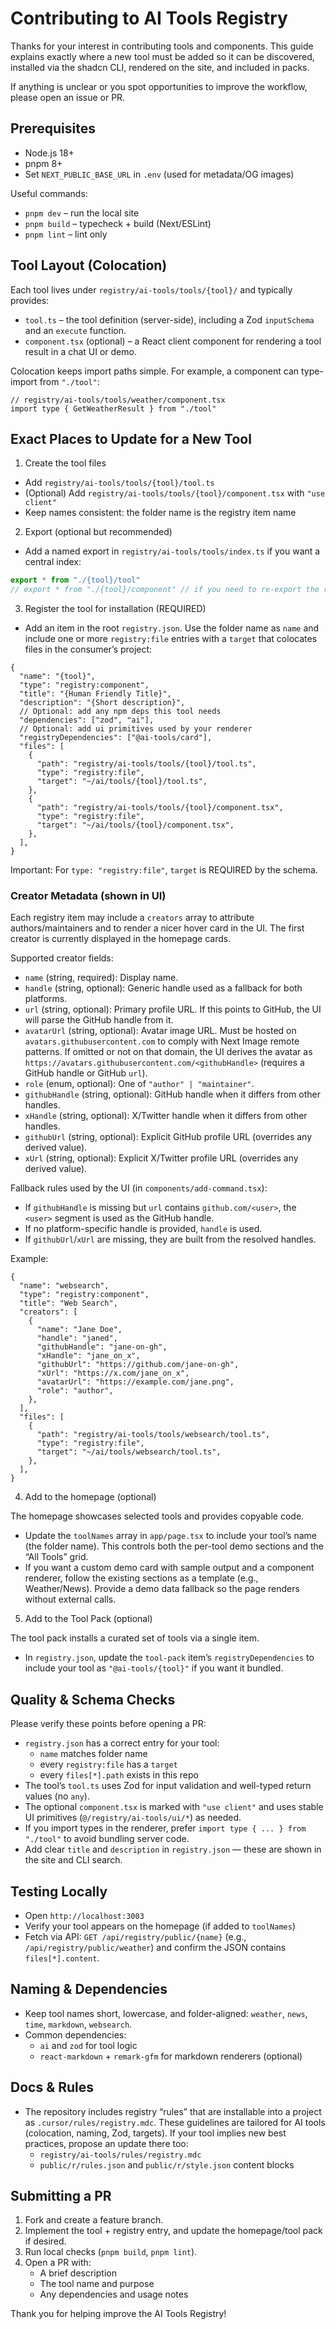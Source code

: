 # Contributing to AI Tools Registry

Thanks for your interest in contributing tools and components. This guide explains exactly where a new tool must be added so it can be discovered, installed via the shadcn CLI, rendered on the site, and included in packs.

If anything is unclear or you spot opportunities to improve the workflow, please open an issue or PR.

## Prerequisites

- Node.js 18+
- pnpm 8+
- Set `NEXT_PUBLIC_BASE_URL` in `.env` (used for metadata/OG images)

Useful commands:

- `pnpm dev` – run the local site
- `pnpm build` – typecheck + build (Next/ESLint)
- `pnpm lint` – lint only

## Tool Layout (Colocation)

Each tool lives under `registry/ai-tools/tools/{tool}/` and typically provides:

- `tool.ts` – the tool definition (server-side), including a Zod `inputSchema` and an `execute` function.
- `component.tsx` (optional) – a React client component for rendering a tool result in a chat UI or demo.

Colocation keeps import paths simple. For example, a component can type-import from `"./tool"`:

```tsx
// registry/ai-tools/tools/weather/component.tsx
import type { GetWeatherResult } from "./tool"
```

## Exact Places to Update for a New Tool

1. Create the tool files

- Add `registry/ai-tools/tools/{tool}/tool.ts`
- (Optional) Add `registry/ai-tools/tools/{tool}/component.tsx` with `"use client"`
- Keep names consistent: the folder name is the registry item name

2. Export (optional but recommended)

- Add a named export in `registry/ai-tools/tools/index.ts` if you want a central index:

```ts
export * from "./{tool}/tool"
// export * from "./{tool}/component" // if you need to re-export the renderer
```

3. Register the tool for installation (REQUIRED)

- Add an item in the root `registry.json`. Use the folder name as `name` and include one or more `registry:file` entries with a `target` that colocates files in the consumer’s project:

```jsonc
{
  "name": "{tool}",
  "type": "registry:component",
  "title": "{Human Friendly Title}",
  "description": "{Short description}",
  // Optional: add any npm deps this tool needs
  "dependencies": ["zod", "ai"],
  // Optional: add ui primitives used by your renderer
  "registryDependencies": ["@ai-tools/card"],
  "files": [
    {
      "path": "registry/ai-tools/tools/{tool}/tool.ts",
      "type": "registry:file",
      "target": "~/ai/tools/{tool}/tool.ts",
    },
    {
      "path": "registry/ai-tools/tools/{tool}/component.tsx",
      "type": "registry:file",
      "target": "~/ai/tools/{tool}/component.tsx",
    },
  ],
}
```

Important: For `type: "registry:file"`, `target` is REQUIRED by the schema.

### Creator Metadata (shown in UI)

Each registry item may include a `creators` array to attribute authors/maintainers and to render a nicer hover card in the UI. The first creator is currently displayed in the homepage cards.

Supported creator fields:

- `name` (string, required): Display name.
- `handle` (string, optional): Generic handle used as a fallback for both platforms.
- `url` (string, optional): Primary profile URL. If this points to GitHub, the UI will parse the GitHub handle from it.
- `avatarUrl` (string, optional): Avatar image URL. Must be hosted on `avatars.githubusercontent.com` to comply with Next Image remote patterns. If omitted or not on that domain, the UI derives the avatar as `https://avatars.githubusercontent.com/<githubHandle>` (requires a GitHub handle or GitHub `url`).
- `role` (enum, optional): One of `"author" | "maintainer"`.
- `githubHandle` (string, optional): GitHub handle when it differs from other handles.
- `xHandle` (string, optional): X/Twitter handle when it differs from other handles.
- `githubUrl` (string, optional): Explicit GitHub profile URL (overrides any derived value).
- `xUrl` (string, optional): Explicit X/Twitter profile URL (overrides any derived value).

Fallback rules used by the UI (in `components/add-command.tsx`):

- If `githubHandle` is missing but `url` contains `github.com/<user>`, the `<user>` segment is used as the GitHub handle.
- If no platform-specific handle is provided, `handle` is used.
- If `githubUrl`/`xUrl` are missing, they are built from the resolved handles.

Example:

```jsonc
{
  "name": "websearch",
  "type": "registry:component",
  "title": "Web Search",
  "creators": [
    {
      "name": "Jane Doe",
      "handle": "janed",
      "githubHandle": "jane-on-gh",
      "xHandle": "jane_on_x",
      "githubUrl": "https://github.com/jane-on-gh",
      "xUrl": "https://x.com/jane_on_x",
      "avatarUrl": "https://example.com/jane.png",
      "role": "author",
    },
  ],
  "files": [
    {
      "path": "registry/ai-tools/tools/websearch/tool.ts",
      "type": "registry:file",
      "target": "~/ai/tools/websearch/tool.ts",
    },
  ],
}
```

4. Add to the homepage (optional)

The homepage showcases selected tools and provides copyable code.

- Update the `toolNames` array in `app/page.tsx` to include your tool’s name (the folder name). This controls both the per-tool demo sections and the “All Tools” grid.
- If you want a custom demo card with sample output and a component renderer, follow the existing sections as a template (e.g., Weather/News). Provide a demo data fallback so the page renders without external calls.

5. Add to the Tool Pack (optional)

The tool pack installs a curated set of tools via a single item.

- In `registry.json`, update the `tool-pack` item’s `registryDependencies` to include your tool as `"@ai-tools/{tool}"` if you want it bundled.

## Quality & Schema Checks

Please verify these points before opening a PR:

- `registry.json` has a correct entry for your tool:
  - `name` matches folder name
  - every `registry:file` has a `target`
  - every `files[*].path` exists in this repo
- The tool’s `tool.ts` uses Zod for input validation and well-typed return values (no `any`).
- The optional `component.tsx` is marked with `"use client"` and uses stable UI primitives (`@/registry/ai-tools/ui/*`) as needed.
- If you import types in the renderer, prefer `import type { ... } from "./tool"` to avoid bundling server code.
- Add clear `title` and `description` in `registry.json` — these are shown in the site and CLI search.

## Testing Locally

- Open `http://localhost:3003`
- Verify your tool appears on the homepage (if added to `toolNames`)
- Fetch via API: `GET /api/registry/public/{name}` (e.g., `/api/registry/public/weather`) and confirm the JSON contains `files[*].content`.

## Naming & Dependencies

- Keep tool names short, lowercase, and folder-aligned: `weather`, `news`, `time`, `markdown`, `websearch`.
- Common dependencies:
  - `ai` and `zod` for tool logic
  - `react-markdown` + `remark-gfm` for markdown renderers (optional)

## Docs & Rules

- The repository includes registry “rules” that are installable into a project as `.cursor/rules/registry.mdc`. These guidelines are tailored for AI tools (colocation, naming, Zod, targets). If your tool implies new best practices, propose an update there too:
  - `registry/ai-tools/rules/registry.mdc`
  - `public/r/rules.json` and `public/r/style.json` content blocks

## Submitting a PR

1. Fork and create a feature branch.
2. Implement the tool + registry entry, and update the homepage/tool pack if desired.
3. Run local checks (`pnpm build`, `pnpm lint`).
4. Open a PR with:
   - A brief description
   - The tool name and purpose
   - Any dependencies and usage notes

Thank you for helping improve the AI Tools Registry!
